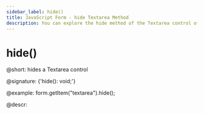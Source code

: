 ```yaml
---
sidebar_label: hide()
title: JavaScript Form - hide Textarea Method 
description: You can explore the hide method of the Textarea control of Form in the documentation of the DHTMLX JavaScript UI library. Browse developer guides and API reference, try out code examples and live demos, and download a free 30-day evaluation version of DHTMLX Suite 7.
---
```


# hide()

@short: hides a Textarea control

@signature: {'hide(): void;'}

@example:
form.getItem("textarea").hide(); 

@descr:
